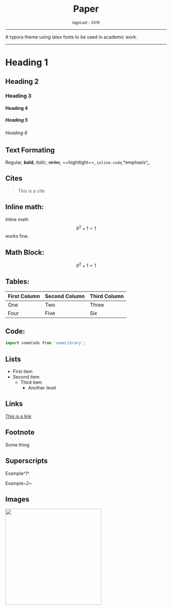 <h1 style="text-align: center"> Paper </h1>
<div style="text-align: center"><small>IagoLast - 2019</small></div>

___

A typora theme using latex fonts to be used in academic work.

---



# Heading 1

## Heading 2

### Heading 3

#### Heading 4

##### Heading 5

###### Heading 6



## Text Formating

Regular, **bold**, *italic*, ~~strike~~, ==hightlight==, `inline-code`,*emphasis^,<!--comment-->,

## Cites

> This is a cite

## Inline math:

Inline math $$ X^2 + 1 = 1 $$ works fine.

## Math Block:

$$
X^2 + 1 = 1
$$

## Tables:

| First Column | Second Column | Third Column |
| ------------ | ------------- | ------------ |
| One          | Two           | Three        |
| Four         | Five          | Six          |

## Code:

```js
import someCode from 'someLibrary';
```



## Lists

- First item
- Second item
  - Third item
    - Another level

## Links

[This is a link](www.google.com)

## Footnote

Some thing 

## Superscripts

Example^1^

Example~2~

## Images

<img height="300px" src="https://image.freepik.com/vector-gratis/garabatos-ciencia_23-2147501583.jpg"/>

## 



